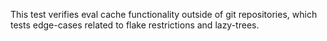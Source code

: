 This test verifies eval cache functionality outside of git repositories, which tests edge-cases related to flake restrictions and lazy-trees.